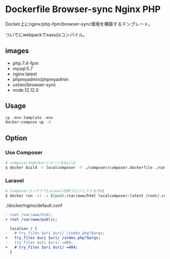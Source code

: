 # Dockerfile Browser-sync Nginx PHP

Docker上にnginx/php-fpm/browser-sync環境を構築するテンプレート。

ついでにwebpackでsass/jsコンパイル。

## images

- php:7.4-fpm
- mysql:5.7
- nginx:latest
- phpmyadmin/phpmyadmin
- ustwo/browser-sync
- node:12.12.0

## Usage

```sh
cp .env.template .env
docker-compose up -d
```

## Option

### Use Composer

```sh
# composerのdockerイメージをbuild
$ docker build -t localcomposer -f ./composer/composer.dockerfile ./composer
```

### Laravel

``` sh
# ComposerコンテナでLaravel初期プロジェクトを作成
$ docker run -it -v $(pwd):/var/www/html localcomposer:latest /root/.composer/vendor/bin/laravel new app
```

./docker/nginx/default.conf

``` diff
- root /var/www/html;
+ root /var/www/public;

  location / {
-   # try_files $uri $uri/ /index.php?$args;
+   try_files $uri $uri/ /index.php?$args;
-   try_files $uri $uri/ =404;
+   # try_files $uri $uri/ =404;
  }
```
